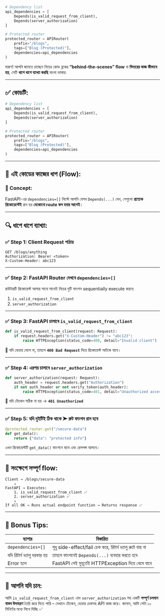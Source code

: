 ```python
# Dependency list
api_dependencies = [
    Depends(is_valid_request_from_client),
    Depends(server_authorization)
]

# Protected router
protected_router = APIRouter(
    prefix="/blogs",
    tags=["Blog (Protected)"],
    dependencies=api_dependencies
)
```
দারুণ! আপনি জানতে চাচ্ছেন নিচের কোড ব্লকের **“behind-the-scenes” flow** বা **ভিতরের কাজ কীভাবে হয়**, সেটি **ধাপে ধাপে ব্যাখ্যা করছি** বাংলা ভাষায়:

---

## ✅ কোডটি:

```python
# Dependency list
api_dependencies = [
    Depends(is_valid_request_from_client),
    Depends(server_authorization)
]

# Protected router
protected_router = APIRouter(
    prefix="/blogs",
    tags=["Blog (Protected)"],
    dependencies=api_dependencies
)
```

---

## 🔄 এই কোডের কাজের ধাপ (Flow):

### 🧩 Concept:

FastAPI-এর `dependencies=[]` লিস্টে আপনি যেসব `Depends(...)` দেন, সেগুলো **প্রত্যেক রিকোয়েস্টেই** রান হয় **যেকোনো route কল হবার আগেই**।

---

## 🔍 ধাপে ধাপে ব্যাখ্যা:

### ✅ Step 1: Client Request পাঠায়

```http
GET /blogs/anything
Authorization: Bearer <token>
X-Custom-Header: abc123
```

---

### ✅ Step 2: FastAPI Router দেখবে `dependencies=[]`

রাউটারটি রিকোয়েস্ট আসার সাথে সাথেই নিচের দুটি ফাংশন sequentially execute করবে:

1. `is_valid_request_from_client`
2. `server_authorization`

---

### ✅ Step 3: FastAPI চালাবে `is_valid_request_from_client`

```python
def is_valid_request_from_client(request: Request):
    if request.headers.get("X-Custom-Header") != "abc123":
        raise HTTPException(status_code=400, detail="Invalid client")
```

🔹 যদি হেডার মেলে না, তাহলে **`400 Bad Request`** দিয়ে রিকোয়েস্ট আটকে যাবে।

---

### ✅ Step 4: এরপর চালাবে `server_authorization`

```python
def server_authorization(request: Request):
    auth_header = request.headers.get("Authorization")
    if not auth_header or not verify_token(auth_header):
        raise HTTPException(status_code=401, detail="Unauthorized access")
```

🔹 যদি টোকেন সঠিক না হয় → **`401 Unauthorized`**

---

### ✅ Step 5: যদি দুইটিই ঠিক থাকে ➤ **রুট ফাংশন রান হবে**

```python
@protected_router.get("/secure-data")
def get_data():
    return {"data": "protected info"}
```

এখন রিকোয়েস্টটি `get_data()` ফাংশনে যাবে এবং রেসপন্স আসবে।

---

## 🔁 সংক্ষেপে সম্পূর্ণ flow:

```text
Client → /blogs/secure-data
    ↓
FastAPI → Executes: 
    1. is_valid_request_from_client ✅
    2. server_authorization ✅
    ↓
If all OK → Runs actual endpoint function → Returns response ✅
```

---

## 📌 Bonus Tips:

| ব্যাপার                     | বিস্তারিত                                                 |
| --------------------------- | --------------------------------------------------------- |
| `dependencies=[]`           | শুধু side-effect/fail চেক করে, রিটার্ন ভ্যালু রুটে যায় না |
| যদি রিটার্ন ভ্যালু দরকার হয় | তাহলে ফাংশনেই `Depends(...)` ব্যবহার করতে হবে             |
| Error হলে                   | FastAPI সেই মুহূর্তেই HTTPException দিয়ে থেমে যাবে        |

---

## 🧠 আপনি যদি চান:

আমি `is_valid_request_from_client` এবং `server_authorization` সহ একটি **সম্পূর্ণ চলমান বাস্তব উদাহরণ** তৈরি করে দিতে পারি – যেখানে টোকেন, হেডার চেকসহ API কাজ করে।
জানান, আমি সেটা ১০ মিনিটের মধ্যে লিখে দিচ্ছি ✅
